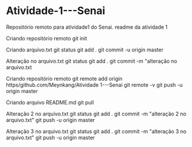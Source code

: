 # Atividade-1---Senai
Repositório remoto para atividade1 do Senai.
readme da atividade 1

Criando repositório remoto
git init

Criando arquivo.txt
git status
git add .
git commit -u origin master

Alteração no arquivo.txt
git status
git add .
git commit -m "alteração no arquivo.txt

Criando repositório remoto
git remote add origin https/github.com/Meynkang/Atividade 1---Senai
git remote -v
git push -u origin master

Criando arquivo README.md
git pull

Alteração 2 no arquivo.txt
git status
git add .
git commit -m "alteração 2 no arquivo.txt"
git push -u origin master

Alteração 3 no arquivo.txt
git status
git add .
git commit -m "alteração 3 no arquivo.txt"
git push -u origin master


